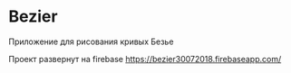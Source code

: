 # Bezier

Приложение для рисования кривых Безье

Проект развернут на firebase https://bezier30072018.firebaseapp.com/

